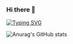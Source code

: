### Hi there 👋

<a href="https://git.io/typing-svg"><img src="https://readme-typing-svg.demolab.com?font=Fira+Code&weight=500&pause=1000&color=4C81F7&background=FFFFFF00&center=true&vCenter=true&width=435&lines=Halo%2C+this+is+my+place;My+name+is+Tipparida;nice+to+meet+u+%3A-" alt="Typing SVG" /></a>

![Anurag's GitHub stats](https://github-readme-stats.vercel.app/api?username=blymanor&show_icons=true&theme=prussian)

<!--
- 🔭 I’m currently studying in my first year of Bangkok University 
- 🌱 My major was Computer Science 
- 📫 How to reach me : p0wongsingha69@gmail.com 
-->
